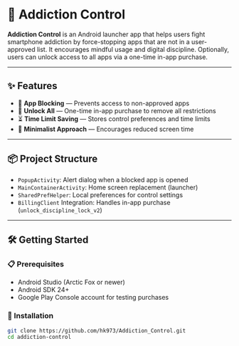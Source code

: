 # 📱 Addiction Control

**Addiction Control** is an Android launcher app that helps users fight smartphone addiction by force-stopping apps that are not in a user-approved list. It encourages mindful usage and digital discipline. Optionally, users can unlock access to all apps via a one-time in-app purchase.

---

## ✨ Features

- 🚫 **App Blocking** — Prevents access to non-approved apps
- 🔐 **Unlock All** — One-time in-app purchase to remove all restrictions
- ⏳ **Time Limit Saving** — Stores control preferences and time limits
- 🧘 **Minimalist Approach** — Encourages reduced screen time

---

## 📦 Project Structure

- `PopupActivity`: Alert dialog when a blocked app is opened
- `MainContainerActivity`: Home screen replacement (launcher)
- `SharedPrefHelper`: Local preferences for control settings
- `BillingClient` Integration: Handles in-app purchase (`unlock_discipline_lock_v2`)

---

## 🛠️ Getting Started

### 📋 Prerequisites

- Android Studio (Arctic Fox or newer)
- Android SDK 24+
- Google Play Console account for testing purchases

### 🚀 Installation

```bash
git clone https://github.com/hk973/Addiction_Control.git
cd addiction-control
